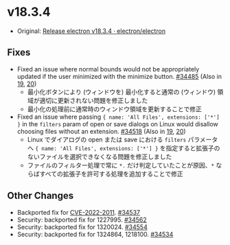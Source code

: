 # v18.3.4

- Original: [Release electron v18.3.4 · electron/electron](https://github.com/electron/electron/releases/tag/v18.3.4)

## Fixes

- Fixed an issue where normal bounds would not be appropriately updated if the user minimized with the minimize button. [#34485](https://github.com/electron/electron/pull/34485) (Also in [19](https://github.com/electron/electron/pull/34484), [20](https://github.com/electron/electron/pull/34486))
  - 最小化ボタンにより (ウィンドウを) 最小化すると通常の (ウィンドウ) 領域が適切に更新されない問題を修正しました
  - 最小化の処理前に通常時のウィンドウ領域を更新することで修正
- Fixed an issue where passing `{ name: 'All Files', extensions: ['*'] }` in the `filters` param of open or save dialogs on Linux would disallow choosing files without an extension. [#34518](https://github.com/electron/electron/pull/34518) (Also in [19](https://github.com/electron/electron/pull/34517), [20](https://github.com/electron/electron/pull/34516))
  - Linux でダイアログの open または save における `filters` パラメータへ `{ name: 'All Files', extensions: ['*'] }` を指定すると拡張子のないファイルを選択できなくなる問題を修正しました
  - ファイルのフィルター処理で常に `*.` だけ判定していたことが原因、`*` ならばすべての拡張子を許可する処理を追加することで修正

## Other Changes

- Backported fix for [CVE-2022-2011](https://github.com/advisories/GHSA-67vw-x24w-99pv "CVE-2022-2011"). [#34537](https://github.com/electron/electron/pull/34537)
- Security: backported fix for 1227995. [#34562](https://github.com/electron/electron/pull/34562)
- Security: backported fix for 1320024. [#34554](https://github.com/electron/electron/pull/34554)
- Security: backported fix for 1324864, 1218100. [#34534](https://github.com/electron/electron/pull/34534)
